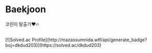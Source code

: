 # Baekjoon

코린이 탈출기❤️:fire:

<br>
[![Solved.ac Profile](http://mazassumnida.wtf/api/generate_badge?boj=dkdud203)](https://solved.ac/dkdud203)

